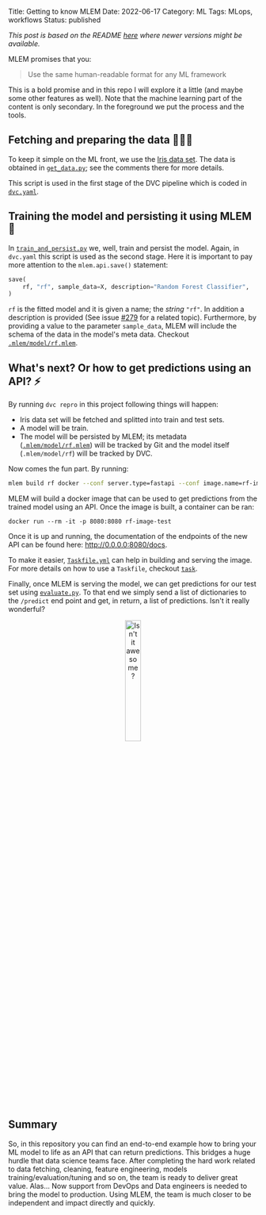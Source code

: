 Title: Getting to know MLEM
Date: 2022-06-17
Category: ML
Tags: MLops, workflows
Status: published


_This post is based on the README [here](https://github.com/drorata/mlem-review) where newer versions might be available._

MLEM promises that you:

> Use the same human-readable format for any ML framework

This is a bold promise and in this repo I will explore it a little (and maybe some other features as well).
Note that the machine learning part of the content is only secondary.
In the foreground we put the process and the tools.

## Fetching and preparing the data 👷🏽‍♀️

To keep it simple on the ML front, we use the [Iris data set](https://scikit-learn.org/stable/auto_examples/datasets/plot_iris_dataset.html).
The data is obtained in [`get_data.py`](https://github.com/drorata/mlem-review/blob/3609bd31b65ecbc3623447b8e9608f7fad1845d0/get_data.py); see the comments there for more details.

This script is used in the first stage of the DVC pipeline which is coded in [`dvc.yaml`](https://github.com/drorata/mlem-review/blob/3609bd31b65ecbc3623447b8e9608f7fad1845d0/dvc.yaml).

## Training the model and persisting it using MLEM 🚀

In [`train_and_persist.py`](https://github.com/drorata/mlem-review/blob/3609bd31b65ecbc3623447b8e9608f7fad1845d0/train_and_persist.py) we, well, train and persist the model.
Again, in `dvc.yaml` this script is used as the second stage.
Here it is important to pay more attention to the `mlem.api.save()` statement:

```python
save(
    rf, "rf", sample_data=X, description="Random Forest Classifier",
)
```

`rf` is the fitted model and it is given a name; the _string_ `"rf"`.
In addition a description is provided (See issue [#279](https://github.com/iterative/mlem/issues/279) for a related topic).
Furthermore, by providing a value to the parameter `sample_data`, MLEM will include the schema of the data in the model's meta data.
Checkout [`.mlem/model/rf.mlem`](https://github.com/drorata/mlem-review/blob/3609bd31b65ecbc3623447b8e9608f7fad1845d0/.mlem/model/rf.mlem).

## What's next? Or how to get predictions using an API? ⚡️

By running `dvc repro` in this project following things will happen:

- Iris data set will be fetched and splitted into train and test sets.
- A model will be train.
- The model will be persisted by MLEM; its metadata ([`.mlem/model/rf.mlem`](https://github.com/drorata/mlem-review/blob/3609bd31b65ecbc3623447b8e9608f7fad1845d0/.mlem/model/rf.mlem)) will be tracked by Git and the model itself (`.mlem/model/rf`) will be tracked by DVC.

Now comes the fun part.
By running:

```bash
mlem build rf docker --conf server.type=fastapi --conf image.name=rf-image-test
```

MLEM will build a docker image that can be used to get predictions from the trained model using an API.
Once the image is built, a container can be ran:

```
docker run --rm -it -p 8080:8080 rf-image-test
```

Once it is up and running, the documentation of the endpoints of the new API can be found here: http://0.0.0.0:8080/docs.

To make it easier, [`Taskfile.yml`](https://github.com/drorata/mlem-review/blob/3609bd31b65ecbc3623447b8e9608f7fad1845d0/Taskfile.yml) can help in building and serving the image.
For more details on how to use a `Taskfile`, checkout [`task`](https://taskfile.dev/).

Finally, once MLEM is serving the model, we can get predictions for our test set using [`evaluate.py`](https://github.com/drorata/mlem-review/blob/3609bd31b65ecbc3623447b8e9608f7fad1845d0/evaluate.py).
To that end we simply send a list of dictionaries to the `/predict` end point and get, in return, a list of predictions.
Isn't it really wonderful?

<center>
<img src="https://cdn.pixabay.com/photo/2020/06/04/08/50/awesome-5257905_1280.png" alt="Isn't it awesome?" width=25% height=25%>
</center>

## Summary

So, in this repository you can find an end-to-end example how to bring your ML model to life as an API that can return predictions.
This bridges a huge hurdle that data science teams face.
After completing the hard work related to data fetching, cleaning, feature engineering, models training/evaluation/tuning and so on, the team is ready to deliver great value.
Alas... Now support from DevOps and Data engineers is needed to bring the model to production.
Using MLEM, the team is much closer to be independent and impact directly and quickly.
